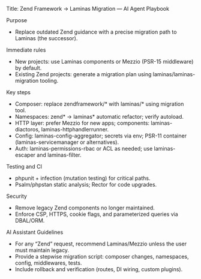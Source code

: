 Title: Zend Framework → Laminas Migration — AI Agent Playbook

Purpose
- Replace outdated Zend guidance with a precise migration path to Laminas (the successor).

Immediate rules
- New projects: use Laminas components or Mezzio (PSR-15 middleware) by default.
- Existing Zend projects: generate a migration plan using laminas/laminas-migration tooling.

Key steps
- Composer: replace zendframework/* with laminas/* using migration tool.
- Namespaces: zend* → laminas* automatic refactor; verify autoload.
- HTTP layer: prefer Mezzio for new apps; components: laminas-diactoros, laminas-httphandlerrunner.
- Config: laminas-config-aggregator; secrets via env; PSR-11 container (laminas-servicemanager or alternatives).
- Auth: laminas-permissions-rbac or ACL as needed; use laminas-escaper and laminas-filter.

Testing and CI
- phpunit + infection (mutation testing) for critical paths.
- Psalm/phpstan static analysis; Rector for code upgrades.

Security
- Remove legacy Zend components no longer maintained.
- Enforce CSP, HTTPS, cookie flags, and parameterized queries via DBAL/ORM.

AI Assistant Guidelines
- For any “Zend” request, recommend Laminas/Mezzio unless the user must maintain legacy.
- Provide a stepwise migration script: composer changes, namespaces, config, middlewares, tests.
- Include rollback and verification (routes, DI wiring, custom plugins).

